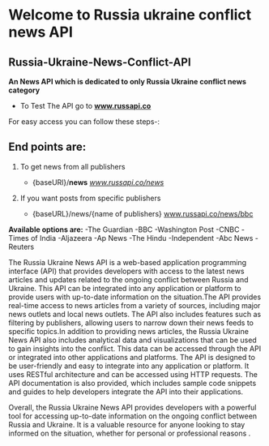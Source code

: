 # Welcome to Russia ukraine conflict news API

## Russia-Ukraine-News-Conflict-API

**An News API which is dedicated to only Russia Ukraine conflict news category**

- To Test The API go to **www.russapi.co**

For easy access you can follow these steps-:

## End points are:

1. To get news from all publishers

   - {baseURl}/**news**
     *www.russapi.co/news*

2. If you want posts from specific publishers
   - {baseURL}/news/{name of publishers}
     www.russapi.co/news/bbc

**Available options are:**
-The Guardian
-BBC
-Washington Post
-CNBC
-Times of India
-Aljazeera
-Ap News
-The Hindu
-Independent
-Abc News
-Reuters

The Russia Ukraine News API is a web-based application programming interface (API) that provides developers with access to the latest news articles and updates related to the ongoing conflict between Russia and Ukraine. This API can be integrated into any application or platform to provide users with up-to-date information on the situation.The API provides real-time access to news articles from a variety of sources, including major news outlets and  local news outlets. The API also includes features such as  filtering by publishers, allowing users to narrow down their news feeds to specific topics.In addition to providing news articles, the Russia Ukraine News API also includes analytical data and visualizations that can be used to gain insights into the conflict. This data can be accessed through the API or integrated into other applications and platforms.
The API is designed to be user-friendly and easy to integrate into any application or platform. It uses RESTful architecture and can be accessed using HTTP requests. The API documentation is also provided, which includes sample code snippets and guides to help developers integrate the API into their applications.

Overall, the Russia Ukraine News API provides developers with a powerful tool for accessing up-to-date information on the ongoing conflict between Russia and Ukraine. It is a valuable resource for anyone looking to stay informed on the situation, whether for personal or professional reasons .
